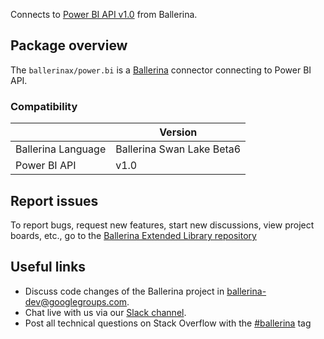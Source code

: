 Connects to [Power BI API v1.0](https://powerbi.microsoft.com/en-us/) from Ballerina.

## Package overview
The `ballerinax/power.bi` is a [Ballerina](https://ballerina.io/) connector connecting to Power BI API.

### Compatibility
|                       | Version                       |
|-----------------------|-------------------------------|
| Ballerina Language    | Ballerina Swan Lake Beta6     | 
| Power BI API          | v1.0                          |

## Report issues
To report bugs, request new features, start new discussions, view project boards, etc., go to the [Ballerina Extended Library repository](https://github.com/ballerina-platform/ballerina-extended-library)

## Useful links
- Discuss code changes of the Ballerina project in [ballerina-dev@googlegroups.com](mailto:ballerina-dev@googlegroups.com).
- Chat live with us via our [Slack channel](https://ballerina.io/community/slack/).
- Post all technical questions on Stack Overflow with the [#ballerina](https://stackoverflow.com/questions/tagged/ballerina) tag
